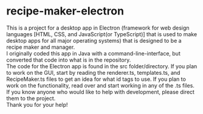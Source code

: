 # recipe-maker-electron

This is a project for a desktop app in Electron (framework for web design languages [HTML, CSS, and JavaScript(or TypeScript)] that is used to make desktop apps for all major operating systems) that is designed to be a recipe maker and manager.  
I originally coded this app in Java with a command-line-interface, but converted that code into what is in the repository.  
The code for the Electron app is found in the src folder/directory.
If you plan to work on the GUI, start by reading the renderer.ts, templates.ts, and RecipeMaker.ts files to get an idea for what id tags to use.
If you plan to work on the functionality, read over and start working in any of the .ts files.  
If you know anyone who would like to help with development, please direct them to the project.  
Thank you for your help!  
